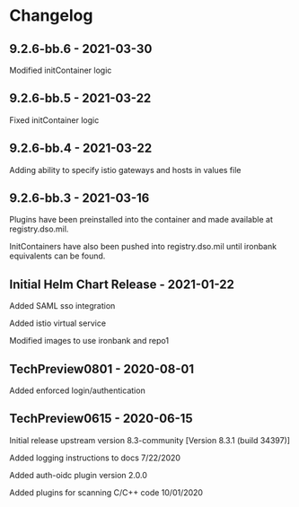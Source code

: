 # Changelog

## 9.2.6-bb.6 - 2021-03-30

Modified initContainer logic

## 9.2.6-bb.5 - 2021-03-22

Fixed initContainer logic

## 9.2.6-bb.4 - 2021-03-22

Adding ability to specify istio gateways and hosts in values file

## 9.2.6-bb.3 - 2021-03-16
Plugins have been preinstalled into the container and made available at registry.dso.mil.

InitContainers have also been pushed into registry.dso.mil until ironbank equivalents can be found.

## Initial Helm Chart Release - 2021-01-22
Added SAML sso integration

Added istio virtual service

Modified images to use ironbank and repo1

## TechPreview0801 - 2020-08-01
Added enforced login/authentication

## TechPreview0615 - 2020-06-15
Initial release
upstream version 8.3-community [Version 8.3.1 (build 34397)]

Added logging instructions to docs 7/22/2020

Added auth-oidc plugin version 2.0.0

Added plugins for scanning C/C++ code 10/01/2020

